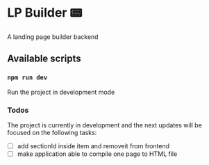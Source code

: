 # LP Builder 📟

A landing page builder backend

## Available scripts

### `npm run dev`
Run the project in development mode


### Todos

The project is currently in development and the next updates will be focused on the following tasks:

- [ ] add sectionId inside item and removeit from frontend
- [ ] make application able to compile one page to HTML file
